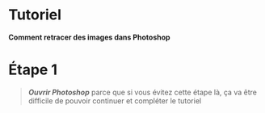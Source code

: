 # Tutoriel
**Comment retracer des images dans Photoshop**

# Étape 1
> ***Ouvrir Photoshop*** parce que si vous évitez cette étape là, ça va être difficile de pouvoir continuer et compléter le tutoriel
